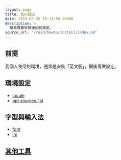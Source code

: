 ```yaml
---
layout: page
title: 如何設定
date: 2018-03-20 15:13:56 +0800
description: >
  簡易導覽安裝後如何設定。
source_url: '/read/howto/install/index.md'
---
```



## 前提

我個人使用的環境，通常是安裝「英文版」，爾後再做設定。


## 環境設定

* [locale](locale)
* [apt sources.list](apt-sources-list)


## 字型與輸入法

* [font](font)
* [im](im)


## [其他工具](../install-tool)
